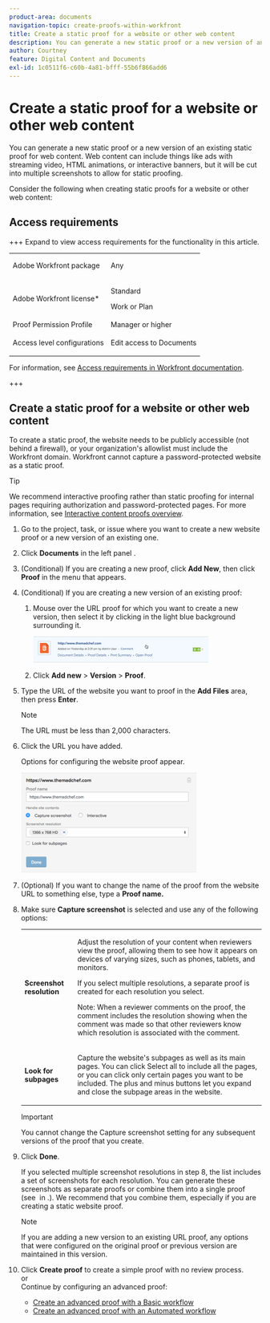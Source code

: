```yaml
---
product-area: documents
navigation-topic: create-proofs-within-workfront
title: Create a static proof for a website or other web content
description: You can generate a new static proof or a new version of an existing static proof for web content. Web content can include things like ads with streaming video, HTML animations, or interactive banners, but it will be cut into multiple screenshots to allow for static proofing.
author: Courtney
feature: Digital Content and Documents
exl-id: 1c0511f6-c60b-4a81-bfff-55b6f866add6
---
```

# Create a static proof for a website or other web content

You can generate a new static proof or a new version of an existing static proof for web content. Web content can include things like ads with streaming video, HTML animations, or interactive banners, but it will be cut into multiple screenshots to allow for static proofing.

Consider the following when creating static proofs for a website or other web content:

## Access requirements

+++ Expand to view access requirements for the functionality in this article.

<table style="table-layout:auto"> 
 <col> 
 <col> 
 <tbody> 
  <tr> 
   <td role="rowheader">Adobe Workfront package</td> 
   <td> <p>Any</p> </td> 
  </tr> 
  <tr> 
   <td role="rowheader">Adobe Workfront license*</td> 
   <td> 
   <p>Standard</p>
   <p>Work or Plan</p> </td> 
  </tr> 
  <tr> 
   <td role="rowheader">Proof Permission Profile </td> 
   <td>Manager or higher</td> 
  </tr> 
  <tr> 
   <td role="rowheader">Access level configurations</td> 
   <td> <p>Edit access to Documents</p> </td> 
  </tr> 
 </tbody> 
</table>

For information, see [Access requirements in Workfront documentation](/help/quicksilver/administration-and-setup/add-users/access-levels-and-object-permissions/access-level-requirements-in-documentation.md). 

+++

## Create a static proof for a website or other web content

To create a static proof, the website needs to be publicly accessible (not behind a firewall), or your organization's allowlist must include the Workfront domain. Workfront cannot capture a password-protected website as a static proof.

>[!TIP]
>
>We recommend interactive proofing rather than static proofing for internal pages requiring authorization and password-protected pages. For more information, see [Interactive content proofs overview](../../../review-and-approve-work/proofing/proofing-overview/interactive-content-proofs.md).

1. Go to the project, task, or issue where you want to create a new website proof or a new version of an existing one.
1. Click **Documents**&nbsp;in the left panel .
1. (Conditional) If you are creating a new proof, click&nbsp;**Add New**, then click **Proof** in the menu that appears.
1. (Conditional) If you are creating a new version of an existing proof:

   1. Mouse over the URL proof&nbsp;for which you want to create a new version, then select it by clicking in the light blue background surrounding it.

      ![Select_proof_by_selecting_light_blue_background.png](assets/select-proof-by-selecting-light-blue-background-350x52.png)

   1. Click **Add new** > **Version** > **Proof**.

1. Type the URL of the website you want to proof in the **Add Files** area, then press **Enter**.

   >[!NOTE]
   >
   > The URL must be less than 2,000 characters.

1. Click the URL you have added.

   Options for configuring the website proof appear.

   ![Interactive proof](assets/interactive-proof-radio-btn-area-350x199.png)

1. (Optional) If you want to change the name of the proof from the website URL to something else, type a&nbsp;**Proof name.**
1. Make sure&nbsp;**Capture screenshot**&nbsp;is selected and use any of the following options:

   <table style="table-layout:auto"> 
    <col> 
    <col> 
    <tbody> 
     <tr> 
      <td role="rowheader"><strong>Screenshot resolution</strong> </td> 
      <td> <p>Adjust the resolution of your content when reviewers view the proof, allowing them to see how it appears on devices of varying sizes, such as phones, tablets, and monitors.</p> <p>If you select multiple resolutions, a separate proof is created for each resolution you select.</p> <p>Note: When a reviewer comments on the proof, the comment includes the resolution showing when the comment was made so that other reviewers know which resolution is associated with the comment.&nbsp;</p> </td> 
     </tr> 
     <tr> 
      <td role="rowheader"><strong>Look for subpages</strong> </td> 
      <td> <p>Capture the website's subpages as well as its main pages. You can click&nbsp;Select all&nbsp;to include all the pages, or you can click only certain pages you want to be included. The plus and minus buttons let you expand and close the subpage areas in the website.</p> </td> 
     </tr> 
    </tbody> 
   </table>

   >[!IMPORTANT]
   >
   >You cannot change the Capture screenshot setting for any subsequent versions of the proof that you create.

1. Click **Done**.

   If you selected multiple screenshot resolutions in step 8, the list includes a set of screenshots for each resolution. You can generate these screenshots as separate proofs or combine them into a single proof (see&nbsp; in .). We recommend that you combine them, especially if you are creating a static website proof.

   >[!NOTE]
   >
   >If you are adding a new version to an existing URL proof, any options that were configured on the original proof or previous version are maintained in this version.

1. Click **Create proof** to create a simple proof with no review process.  
   or  
   Continue by configuring an advanced proof:

   * [Create an advanced proof with a Basic workflow](../../../review-and-approve-work/proofing/creating-proofs-within-workfront/configure-basic-proof-workflow.md)
   * [Create an advanced proof with an Automated workflow](../../../review-and-approve-work/proofing/creating-proofs-within-workfront/create-automated-proof-workflow.md)
